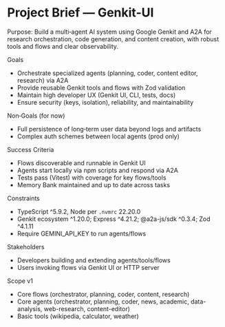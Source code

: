 # Project Brief — Genkit-UI

Purpose: Build a multi‑agent AI system using Google Genkit and A2A for research orchestration, code generation, and content creation, with robust tools and flows and clear observability.

Goals

- Orchestrate specialized agents (planning, coder, content editor, research) via A2A
- Provide reusable Genkit tools and flows with Zod validation
- Maintain high developer UX (Genkit UI, CLI, tests, docs)
- Ensure security (keys, isolation), reliability, and maintainability

Non‑Goals (for now)

- Full persistence of long‑term user data beyond logs and artifacts
- Complex auth schemes between local agents (prod only)

Success Criteria

- Flows discoverable and runnable in Genkit UI
- Agents start locally via npm scripts and respond via A2A
- Tests pass (Vitest) with coverage for key flows/tools
- Memory Bank maintained and up to date across tasks

Constraints

- TypeScript ^5.9.2, Node per `.nvmrc` 22.20.0
- Genkit ecosystem ^1.20.0; Express ^4.21.2; @a2a-js/sdk ^0.3.4; Zod ^4.1.11
- Require GEMINI_API_KEY to run agents/flows

Stakeholders

- Developers building and extending agents/tools/flows
- Users invoking flows via Genkit UI or HTTP server

Scope v1

- Core flows (orchestrator, planning, coder, content, research)
- Core agents (orchestrator, planning, coder, news, academic, data-analysis, web-research, content-editor)
- Basic tools (wikipedia, calculator, weather)
